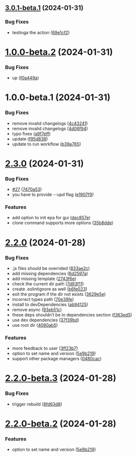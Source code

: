 ## [3.0.1-beta.1](https://github.com/ProxityStudios/freshland/compare/v3.0.0...v3.0.1-beta.1) (2024-01-31)


### Bug Fixes

* testinga the action ([69e1cf2](https://github.com/ProxityStudios/freshland/commit/69e1cf22f65d78539a624c882f9fab84c03dd5bb))

# [1.0.0-beta.2](https://github.com/ProxityStudios/freshland/compare/v1.0.0-beta.1...v1.0.0-beta.2) (2024-01-31)


### Bug Fixes

* up ([f0a449a](https://github.com/ProxityStudios/freshland/commit/f0a449a2c84f4758c8132aca4438b027d233ce0d))

# 1.0.0-beta.1 (2024-01-31)


### Bug Fixes

* remove invalid changelogs ([4c43241](https://github.com/ProxityStudios/freshland/commit/4c432419a20bea29b4470080e151cfb35c5bf490))
* remove invalid changelogs ([4d06f94](https://github.com/ProxityStudios/freshland/commit/4d06f940da6fd5482b396f9f0112fac977d667cc))
* typo fixes ([a9f7eff](https://github.com/ProxityStudios/freshland/commit/a9f7effd1e53a79dd92afa0800be56790800eb08))
* update ([f95d838](https://github.com/ProxityStudios/freshland/commit/f95d838e17024a9dd6178ddd9173b3f5a47e653f))
* update to run workflow ([b39a765](https://github.com/ProxityStudios/freshland/commit/b39a765c910019634fdb170722ba1b4417809710))

# [2.3.0](https://github.com/ProxityStudios/freshland/compare/v2.2.0...v2.3.01) (2024-01-31)

### Bug Fixes

* [#27](https://github.com/ProxityStudios/freshland/issues/27) ([7470a53](https://github.com/ProxityStudios/freshland/commit/7470a53058fdb4a845b09522ef5a84c26385f8e2))
* you have to provide --upd flag ([e1907f9](https://github.com/ProxityStudios/freshland/commit/e1907f9694cb05af95f397a74f2a5e29800cca43))

### Features

* add option to init epa for gui ([dec857e](https://github.com/ProxityStudios/freshland/commit/dec857e765478faffa7f52e9c1edf0f36e00eae5))
* clone command supports more options ([35b8dde](https://github.com/ProxityStudios/freshland/commit/35b8ddebf35f17a451d04c2cbeafadb2bc6292c6))

# [2.2.0](https://github.com/ProxityStudios/freshland/compare/v2.1.0...v2.2.0) (2024-01-28)

### Bug Fixes

* .js files should be overrided ([833ae2c](https://github.com/ProxityStudios/freshland/commit/833ae2c7055b84b72e99df927d2842d17bf1d6a1))
* add missing dependencies ([6d2597a](https://github.com/ProxityStudios/freshland/commit/6d2597a613e361e88df96c8b01fa7f36d3a50076))
* add missing template ([2743f6e](https://github.com/ProxityStudios/freshland/commit/2743f6e079e979652827e238717f99fbba02a012))
* check the current dir path ([7d93f11](https://github.com/ProxityStudios/freshland/commit/7d93f11beb4184572776d37c6beb597eafe6bb1f))
* create .eslintignore as well ([b6fe023](https://github.com/ProxityStudios/freshland/commit/b6fe0238a2847b82f1ec118284d287a99e78d809))
* exit the program if the dir not exists ([3629e5e](https://github.com/ProxityStudios/freshland/commit/3629e5e8ca4c03103ffda71b042e6a64b8a14c43))
* incorrect types path ([70e38fe](https://github.com/ProxityStudios/freshland/commit/70e38fefa6f4cf8afcda37da4322f18395de75bb))
* install to devDependencies ([ab94125](https://github.com/ProxityStudios/freshland/commit/ab94125be2fae482c31ebc99a32d6394e3825c50))
* remove async ([93eb51c](https://github.com/ProxityStudios/freshland/commit/93eb51c85496826e5ee057fc63ebb60964a3fa49))
* these deps shouldn’t be in dependencies section ([f363ed5](https://github.com/ProxityStudios/freshland/commit/f363ed50595c6f2bda519ee1da22b795af3f59e2))
* use dev dependencies ([37f39bd](https://github.com/ProxityStudios/freshland/commit/37f39bda231abfea685cc294165f8e81ba0b9a07))
* use root dir ([4080ab5](https://github.com/ProxityStudios/freshland/commit/4080ab55de3682e5bbb34911291ac4c4ae18861a))

### Features

* more feedback to user ([3ff23b7](https://github.com/ProxityStudios/freshland/commit/3ff23b72b69870d2ad0eded851ed2923aaa00158))
* option to set name and version ([5e9b219](https://github.com/ProxityStudios/freshland/commit/5e9b219795624bc76b27cece267e65efb0e77273))
* support other package managers ([0480cac](https://github.com/ProxityStudios/freshland/commit/0480cac2b8d9ff463e06a1ff2bcb2fdef41eb3d8))

# [2.2.0-beta.3](https://github.com/ProxityStudios/freshland/compare/v2.2.0-beta.2...v2.2.0-beta.3) (2024-01-28)

### Bug Fixes

* trigger rebuild ([8fd63d8](https://github.com/ProxityStudios/freshland/commit/8fd63d8c414f0a28e08ec351579bc82378d2973e))

# [2.2.0-beta.2](https://github.com/ProxityStudios/freshland/compare/v2.2.0-beta.1...v2.2.0-beta.2) (2024-01-28)

### Features

* option to set name and version ([5e9b219](https://github.com/ProxityStudios/freshland/commit/5e9b219795624bc76b27cece267e65efb0e77273))
